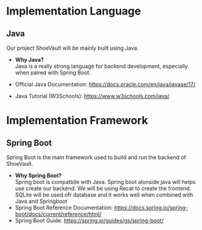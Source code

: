 # Implementation Language

## Java
Our project ShoeVault will be mainly built using Java.

- **Why Java?**  
  Java is a really strong language for backend development, especially when paired with Spring Boot. 

- Official Java Documentation: https://docs.oracle.com/en/java/javase/17/  
- Java Tutorial (W3Schools): https://www.w3schools.com/java/

# Implementation Framework

## Spring Boot
Spring Boot is the main framework used to build and run the backend of ShoeVault.

- **Why Spring Boot?**  
  Spring boot is compatbile with Java. Spring boot alonside java will helps use create our backend.
  We will be using Recat to create the frontend.
  SQLite will be used ofr database and it works well when combined with Java and Springboot
- Spring Boot Reference Documentation: https://docs.spring.io/spring-boot/docs/current/reference/html/  
- Spring Boot Guide: https://spring.io/guides/gs/spring-boot/
